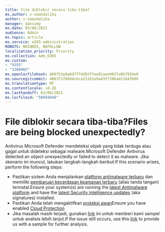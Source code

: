 ```yaml
---
title: File diblokir secara tiba-tiba?
ms.author: v-smandalika
author: v-smandalika
manager: dansimp
ms.date: 03/08/2021
audience: Admin
ms.topic: article
ms.service: o365-administration
ROBOTS: NOINDEX, NOFOLLOW
localization_priority: Priority
ms.collection: Adm_O365
ms.custom:
- "9355"
- "3200002"
ms.openlocfilehash: b69f53e0a6d7f7dd02ffae01aee903fa0b7934e9
ms.sourcegitcommit: 4883f1f89d4c6ca23161e9a43ff206ad21d4f09b
ms.translationtype: MT
ms.contentlocale: id-ID
ms.lasthandoff: 03/08/2021
ms.locfileid: "50693648"
---
```

# <a name="files-are-being-blocked-unexpectedly"></a><span data-ttu-id="c2339-102">File diblokir secara tiba-tiba?</span><span class="sxs-lookup"><span data-stu-id="c2339-102">Files are being blocked unexpectedly?</span></span>

<span data-ttu-id="c2339-103">Antivirus Microsoft Defender mendeteksi objek yang tidak terduga atau gagal untuk dideteksi sebagai malware.</span><span class="sxs-lookup"><span data-stu-id="c2339-103">Microsoft Defender Antivirus detected an object unexpectedly or failed to detect it as malware.</span></span> <span data-ttu-id="c2339-104">Jika skenario ini muncul, lakukan langkah-langkah berikut:</span><span class="sxs-lookup"><span data-stu-id="c2339-104">If this scenario arises, perform the following steps:</span></span>

- <span data-ttu-id="c2339-105">Pastikan sistem Anda menjalankan [platform antimalware terbaru](https://docs.microsoft.com/windows/security/threat-protection/microsoft-defender-antivirus/manage-updates-baselines-microsoft-defender-antivirus) dan memiliki [pembaruan kecerdasan keamanan terbaru](https://www.microsoft.com/security/encyclopedia/adlpackages.aspx) (alias tanda tangan) terinstal.</span><span class="sxs-lookup"><span data-stu-id="c2339-105">Ensure your system(s) are running the [latest Antimalware platform](https://docs.microsoft.com/windows/security/threat-protection/microsoft-defender-antivirus/manage-updates-baselines-microsoft-defender-antivirus) and have the [latest Security intelligence updates](https://www.microsoft.com/security/encyclopedia/adlpackages.aspx) (aka signatures) installed.</span></span>
- <span data-ttu-id="c2339-106">Pastikan Anda telah mengaktifkan [proteksi awan](https://docs.microsoft.com/windows/security/threat-protection/microsoft-defender-antivirus/enable-cloud-protection-microsoft-defender-antivirus)</span><span class="sxs-lookup"><span data-stu-id="c2339-106">Ensure you have enabled [Cloud Protection](https://docs.microsoft.com/windows/security/threat-protection/microsoft-defender-antivirus/enable-cloud-protection-microsoft-defender-antivirus)</span></span>
- <span data-ttu-id="c2339-107">Jika masalah masih terjadi, gunakan [link](https://www.microsoft.com/wdsi/filesubmission) ini untuk memberi kami sampel untuk analisis lebih lanjut.</span><span class="sxs-lookup"><span data-stu-id="c2339-107">If the issue still occurs, use this [link](https://www.microsoft.com/wdsi/filesubmission) to provide us with a sample for further analysis.</span></span>
